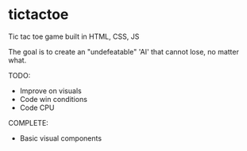 # tictactoe

Tic tac toe game built in HTML, CSS, JS

The goal is to create an "undefeatable" 'AI' that cannot lose, no matter what.

TODO:
* Improve on visuals
* Code win conditions
* Code CPU

COMPLETE:
* Basic visual components